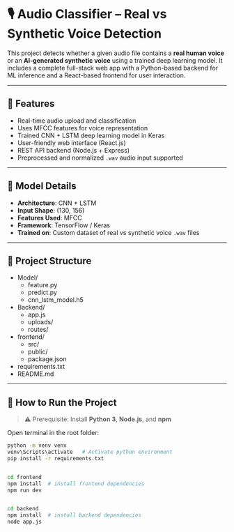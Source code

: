 # 🎙️ Audio Classifier – Real vs Synthetic Voice Detection

This project detects whether a given audio file contains a **real human voice** or an **AI-generated synthetic voice** using a trained deep learning model. It includes a complete full-stack web app with a Python-based backend for ML inference and a React-based frontend for user interaction.

---

## 📌 Features

- Real-time audio upload and classification
- Uses MFCC features for voice representation
- Trained CNN + LSTM deep learning model in Keras
- User-friendly web interface (React.js)
- REST API backend (Node.js + Express)
- Preprocessed and normalized `.wav` audio input supported

---

## 🧠 Model Details

- **Architecture**: CNN + LSTM
- **Input Shape**: (130, 156)
- **Features Used**: MFCC
- **Framework**: TensorFlow / Keras
- **Trained on**: Custom dataset of real vs synthetic voice `.wav` files

---

## 📁 Project Structure


- Model/
  - feature.py
  - predict.py
  - cnn_lstm_model.h5
- Backend/
  - app.js
  - uploads/
  - routes/
- frontend/
  - src/
  - public/
  - package.json
- requirements.txt
- README.md





---

## 🚀 How to Run the Project

> ⚠️ Prerequisite: Install **Python 3**, **Node.js**, and **npm**



Open terminal in the root folder:

```bash
python -m venv venv
venv\Scripts\activate   # Activate python environment 
pip install -r requirements.txt


cd frontend
npm install  # install frontend dependencies 
npm run dev


cd backend
npm install  # install backend dependencies 
node app.js
```